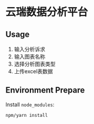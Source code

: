 # 云瑞数据分析平台

## Usage

1. 输入分析诉求
2. 输入图表名称
3. 选择分析图表类型
4. 上传excel表数据

## Environment Prepare

Install `node_modules`:

```bash
npm/yarn install
```

